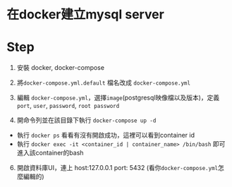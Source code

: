 # 在docker建立mysql server

# Step

1. 安裝 docker, docker-compose

2. 將`docker-compose.yml.default` 檔名改成 `docker-compose.yml`

3. 編輯 `docker-compose.yml`，選擇`image`(postgresql映像檔以及版本)，定義`port`, `user`, `password`, `root password`

4. 開命令列並在該目錄下執行 `docker-compose up -d`
  - 執行 `docker ps` 看看有沒有開啟成功，這裡可以看到container id
  - 執行 `docker exec -it <container_id | container_name> /bin/bash` 即可進入該container的bash

6. 開啟資料庫UI，連上
host:127.0.0.1
port: 5432 (看你`docker-compose.yml`怎麼編輯的)
